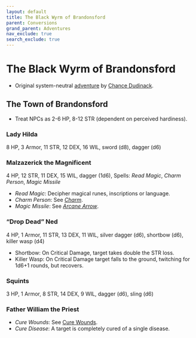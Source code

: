 ```yaml
---
layout: default
title: The Black Wyrm of Brandonsford
parent: Conversions
grand_parent: Adventures
nav_exclude: true
search_exclude: true
---
```


# The Black Wyrm of Brandonsford

- Original system-neutral [adventure](https://www.drivethrurpg.com/product/327744/The-Black-Wyrm-of-Brandonsford) by [Chance Dudinack](https://wizardfightclub.blogspot.com/).

## The Town of Brandonsford
- Treat NPCs as 2-6 HP, 8-12 STR (dependent on perceived hardiness).

### Lady Hilda
8 HP, 3 Armor, 11 STR, 12 DEX, 16 WIL, sword (d8), dagger (d6)

### Malzazerick the Magnificent
4 HP, 12 STR, 11 DEX, 15 WIL, dagger (1d6), Spells: _Read Magic_, _Charm Person_, _Magic Missile_
- _Read Magic_: Decipher magical runes, inscriptions or language.
- _Charm Person_: See [_Charm_](/cairn-srd#100-spells).
- _Magic Missile_: See [_Arcane Arrow_](/cairn-srd#100-spells).

### “Drop Dead” Ned
4 HP, 1 Armor, 11 STR, 13 DEX, 11 WIL, silver dagger (d6), shortbow (d6), killer wasp (d4)
- Shortbow: On Critical Damage, target takes double the STR loss.
- Killer Wasp: On Critical Damage target falls to the ground, twitching for 1d6+1 rounds, but recovers.

### Squints
3 HP, 1 Armor, 8 STR, 14 DEX, 9 WIL, dagger (d6), sling (d6)

### Father William the Priest
- _Cure Wounds_: See [Cure Wounds](/cairn-srd#100-spells).
- _Cure Disease_: A target is completely cured of a single disease. 
